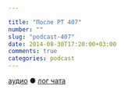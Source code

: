 ```yaml
---

title: "После РТ 407"
number: ""
slug: "podcast-407"
date: 2014-08-30T17:20:00+03:00
comments: true
categories: podcast
---
```

[аудио](http://cdn.radio-t.com/rt407post.mp3) ● [лог чата](http://chat.radio-t.com/logs/radio-t-407.html) <audio src="http://cdn.radio-t.com/rt407post.mp3" preload="none">
